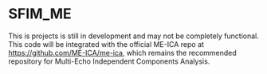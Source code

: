 # SFIM_ME

This is projects is still in development and may not be completely functional. This code will be integrated with the official ME-ICA repo at https://github.com/ME-ICA/me-ica, which remains the recommended repository for Multi-Echo Independent Components Analysis.
